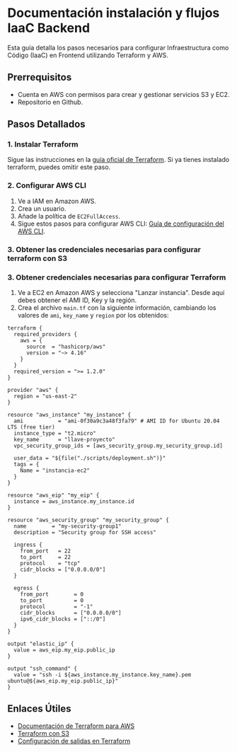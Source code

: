 # Documentación instalación y flujos IaaC Backend

Esta guía detalla los pasos necesarios para configurar Infraestructura como Código (IaaC) en Frontend utilizando Terraform y AWS.

## Prerrequisitos

- Cuenta en AWS con permisos para crear y gestionar servicios S3 y EC2. 
- Repositorio en Github.

## Pasos Detallados

### 1. Instalar Terraform

Sigue las instrucciones en la [guía oficial de Terraform](https://developer.hashicorp.com/terraform/tutorials/aws-get-started/install-cli). Si ya tienes instalado terraform, puedes omitir este paso. 

### 2. Configurar AWS CLI

1. Ve a IAM en Amazon AWS.
2. Crea un usuario.
3. Añade la política de `EC2FullAccess`.
4. Sigue estos pasos para configurar AWS CLI: [Guía de configuración del AWS CLI](https://docs.aws.amazon.com/es_es/cli/v1/userguide/cli-chap-configure.html).

### 3. Obtener las credenciales necesarias para configurar terraform con S3

### 3. Obtener credenciales necesarias para configurar Terraform

1. Ve a EC2 en Amazon AWS y selecciona "Lanzar instancia". Desde aquí debes obtener el AMI ID, Key y la región.
2. Crea el archivo `main.tf` con la siguiente información, cambiando los valores de `ami`, `key_name` y `region` por los obtenidos:

```
terraform {
  required_providers {
    aws = {
      source  = "hashicorp/aws"
      version = "~> 4.16"
    }
  }
  required_version = ">= 1.2.0"
}

provider "aws" {
  region = "us-east-2"
}

resource "aws_instance" "my_instance" {
  ami           = "ami-0f30a9c3a48f3fa79" # AMI ID for Ubuntu 20.04 LTS (free tier)
  instance_type = "t2.micro"
  key_name      = "llave-proyecto"
  vpc_security_group_ids = [aws_security_group.my_security_group.id]

  user_data = "${file("./scripts/deployment.sh")}"
  tags = {
    Name = "instancia-ec2"
  }
}

resource "aws_eip" "my_eip" {
  instance = aws_instance.my_instance.id
}

resource "aws_security_group" "my_security_group" {
  name        = "my-security-group1"
  description = "Security group for SSH access"

  ingress {
    from_port   = 22
    to_port     = 22
    protocol    = "tcp"
    cidr_blocks = ["0.0.0.0/0"]
  }

  egress {
    from_port        = 0
    to_port          = 0
    protocol         = "-1"
    cidr_blocks      = ["0.0.0.0/0"]
    ipv6_cidr_blocks = ["::/0"]
  }
}

output "elastic_ip" {
  value = aws_eip.my_eip.public_ip
}

output "ssh_command" {
  value = "ssh -i ${aws_instance.my_instance.key_name}.pem ubuntu@${aws_eip.my_eip.public_ip}"
}
```

## Enlaces Útiles

- [Documentación de Terraform para AWS](https://registry.terraform.io/providers/hashicorp/aws/latest/docs)
- [Terraform con S3](https://www.alter-solutions.com/articles/website-amazon-s3-terraform)
- [Configuración de salidas en Terraform](https://developer.hashicorp.com/terraform/language/values/outputs)